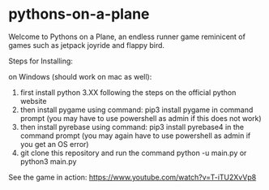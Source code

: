 # pythons-on-a-plane

Welcome to Pythons on a Plane, an endless runner game reminicent of
games such as jetpack joyride and flappy bird.

Steps for Installing:

on Windows (should work on mac as well):
  1. first install python 3.XX following the steps on the official
     python website
  2. then install pygame using command: pip3 install pygame 
     in command prompt (you may have to use powershell as admin if
     this does not work)
  3. then install pyrebase using command: pip3 install pyrebase4
     in the command prompt (you may again have to use powershell
     as admin if you get an OS error)
  4. git clone this repository and run the command python -u main.py
     or python3 main.py
     
See the game in action: https://www.youtube.com/watch?v=T-iTU2XvVp8
